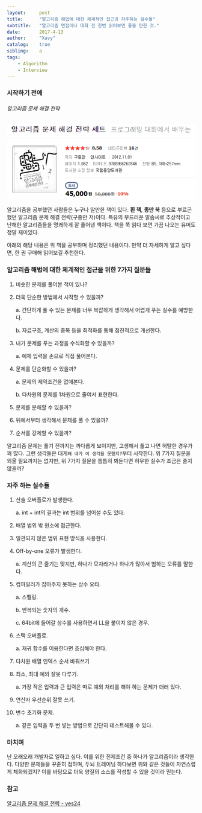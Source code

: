 ```yaml
---
layout:     post
title:      "알고리즘 해법에 대한 체계적인 접근과 자주하는 실수들"
subtitle:   "알고리즘 면접이나 대회 전 한번 읽어보면 좋을 만한 것."
date:       2017-4-13
author:     "Xavy"
catalog:    true
sibling:    a
tags:
    - Algorithm
    - Interview
---
```


### 시작하기 전에

###### 알고리즘 문제 해결 전략

<img class="shadow" src="/img/my-post/book_image/algorithm_strategy.PNG" alt="algorith">

 알고리즘을 공부했던 사람들은 누구나 알만한 책이 있다. **흰 책**, **종만 북** 등으로 부르곤 했던 알고리즘 문제 해결 전략(구종만 저)이다. 특유의 부드러운 말솜씨로 추상적이고 난해한 알고리즘들을 명쾌하게 잘 풀어낸 책이다. 책을 쭉 읽다 보면 가끔 나오는 유머도 정말 재미있다.
 
 아래의 해당 내용은 위 책을 공부하며 정리했던 내용이다. 만약 더 자세하게 알고 싶다면, 한 권 구매해 읽어보길 추천한다.

### 알고리즘 해법에 대한 체계적인 접근을 위한 7가지 질문들

1. 비슷한 문제를 풀어본 적이 있나?
2. 더욱 단순한 방법에서 시작할 수 있을까?
	
    a. 간단하게 풀 수 있는 문제를 너무 복잡하게 생각해서 어렵게 푸는 실수를 예방한다.
    
    b. 자료구조, 계산의 중복 등을 최적화를 통해 점진적으로 개선한다.
3. 내가 문제를 푸는 과정을 수식화할 수 있을까?
	
    a. 예제 입력을 손으로 직접 풀어본다.
4. 문제를 단순화할 수 있을까?
	
    a. 문제의 제약조건을 없애본다.
    
    b. 다차원의 문제를 1차원으로 줄여서 표현한다.
5. 문제를 분해할 수 있을까?
6. 뒤에서부터 생각해서 문제를 풀 수 있을까?
7. 순서를 강제할 수 있을까?

 알고리즘 문제는 풀기 전까지는 까다롭게 보이지만, 고생해서 풀고 나면 허탈한 경우가 꽤 많다. 그런 생각들은 대게`왜 내가 이 생각을 못했지?`부터 시작한다. 위 7가지 질문을 외울 필요까지는 없지만, 위 7가지 질문을 틈틈히 봐둔다면 허무한 실수가 조금은 줄지 않을까?

### 자주 하는 실수들

1. 산술 오버플로가 발생한다.

	a. int + int의 결과는 int 범위를 넘어설 수도 있다.
2. 배열 범위 밖 원소에 접근한다.
3. 일관되지 않은 범위 표현 방식을 사용한다.
4. Off-by-one 오류가 발생한다.

	a. 계산의 큰 줄기는 맞지만, 하나가 모자라거나 하나가 많아서 범하는 오류를 말한다.
5. 컴파일러가 잡아주지 못하는 상수 오타.

	a. 스펠링.

    b. 반복되는 숫자의 개수.

    c. 64bit에 들어갈 상수를 사용하면서 LL을 붙이지 않은 경우.
6. 스택 오버플로.

	a. 재귀 함수를 이용한다면 조심해야 한다.
7. 다차원 배열 인덱스 순서 바꿔쓰기
8. 최소, 최대 예외 잘못 다루기.

	a. 가장 작은 입력과 큰 입력은 따로 예외 처리를 해야 하는 문제가 더러 있다.
9. 연산자 우선순위 잘못 쓰기.
10. 변수 초기화 문제.

	a. 같은 입력을 두 번 넣는 방법으로 간단히 테스트해볼 수 있다.

### 마치며

 난 오래오래 개발자로 일하고 싶다. 이를 위한 전제조건 중 하나가 알고리즘이라 생각한다. 다양한 문제들을 꾸준히 접하며, 두뇌 트레이닝 하다보면 위와 같은 것들이 자연스럽게 체화되겠지? 이를 바탕으로 더욱 양질의 소스를 작성할 수 있을 것이라 믿는다.

### 참고

[알고리즘 문제 해결 전략 - yes24](http://book.naver.com/bookdb/book_detail.nhn?bid=7058764)